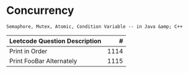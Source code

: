 # Concurrency
```Semaphore, Mutex, Atomic, Condition Variable -- in Java &amp; C++```

|Leetcode Question Description|#|
|:-------------------|----------------:|
|Print in Order|1114|
|Print FooBar Alternately|1115|
